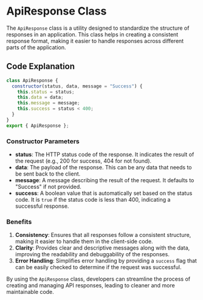 # ApiResponse Class

The `ApiResponse` class is a utility designed to standardize the structure of responses in an application. This class helps in creating a consistent response format, making it easier to handle responses across different parts of the application.

## Code Explanation

```javascript
class ApiResponse {
  constructor(status, data, message = "Success") {
    this.status = status;
    this.data = data;
    this.message = message;
    this.success = status < 400;
  }
}
export { ApiResponse };
```

### Constructor Parameters

- **status**: The HTTP status code of the response. It indicates the result of the request (e.g., 200 for success, 404 for not found).
- **data**: The payload of the response. This can be any data that needs to be sent back to the client.
- **message**: A message describing the result of the request. It defaults to "Success" if not provided.
- **success**: A boolean value that is automatically set based on the status code. It is `true` if the status code is less than 400, indicating a successful response.

### Benefits

1. **Consistency**: Ensures that all responses follow a consistent structure, making it easier to handle them in the client-side code.
2. **Clarity**: Provides clear and descriptive messages along with the data, improving the readability and debuggability of the responses.
3. **Error Handling**: Simplifies error handling by providing a `success` flag that can be easily checked to determine if the request was successful.

By using the `ApiResponse` class, developers can streamline the process of creating and managing API responses, leading to cleaner and more maintainable code.
